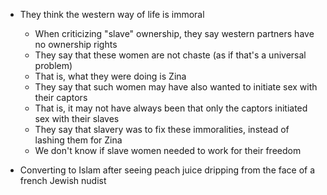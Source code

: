 - They think the western way of life is immoral
	- When criticizing "slave" ownership, they say western partners have no ownership rights
	- They say that these women are not chaste (as if that's a universal problem)
	- That is, what they were doing is Zina
	- They say that such women may have also wanted to initiate sex with their captors
	- That is, it may not have always been that only the captors initiated sex with their slaves
	- They say that slavery was to fix these immoralities, instead of lashing them for Zina
	- We don't know if slave women needed to work for their freedom

- Converting to Islam after seeing peach juice dripping from the face of a french Jewish nudist